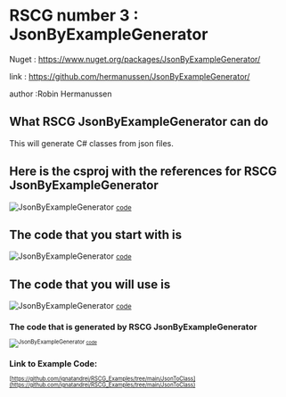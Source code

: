 
# RSCG number 3 : JsonByExampleGenerator

Nuget :
    https://www.nuget.org/packages/JsonByExampleGenerator/


link : https://github.com/hermanussen/JsonByExampleGenerator/ 


author :Robin Hermanussen


## What RSCG JsonByExampleGenerator can do

This will generate C# classes from json files.

## Here is the csproj with the references for RSCG JsonByExampleGenerator

![JsonByExampleGenerator](http://ignatandrei.github.io/RSCG_Examples/images/JsonByExampleGenerator/The.csproj.png)
<small>
[code](http://ignatandrei.github.io/RSCG_Examples/images/JsonByExampleGenerator/The.csproj)
</small>


## The code that you start with is 


![JsonByExampleGenerator](http://ignatandrei.github.io/RSCG_Examples/images/JsonByExampleGenerator/ExistingCode.cs.png)
<small>
[code](http://ignatandrei.github.io/RSCG_Examples/images/JsonByExampleGenerator/ExistingCode.cs)
</small>

## The code that you will use is

![JsonByExampleGenerator](http://ignatandrei.github.io/RSCG_Examples/images/JsonByExampleGenerator/Usage.cs.png)
<small>
[code](http://ignatandrei.github.io/RSCG_Examples/images/JsonByExampleGenerator/Usage.cs)
<small>


## The code that is generated by RSCG JsonByExampleGenerator

![JsonByExampleGenerator](http://ignatandrei.github.io/RSCG_Examples/images/JsonByExampleGenerator/GeneratedCode.cs.png)
<small>
[code](http://ignatandrei.github.io/RSCG_Examples/images/JsonByExampleGenerator/GeneratedCode.cs)
</small>


## Link to Example Code: 
[https://github.com/ignatandrei/RSCG_Examples/tree/main/JsonToClass](https://github.com/ignatandrei/RSCG_Examples/tree/main/JsonToClass)



